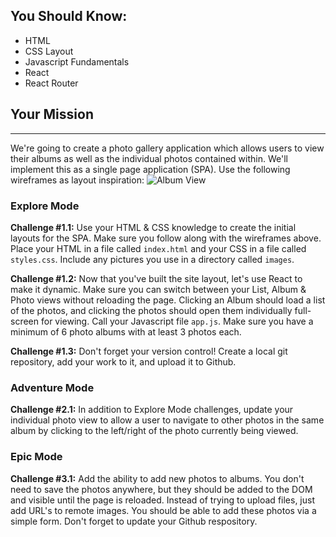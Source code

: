 ## You Should Know:

-   HTML
-   CSS Layout
-   Javascript Fundamentals
-   React
-   React Router

## Your Mission 
-----------------------------------------------------------

We're going to create a photo gallery application which allows users to
view their albums as well as the individual photos contained within.
We'll implement this as a single page application (SPA). Use the
following wireframes as layout inspiration: ![Album
View](https://dl.dropboxusercontent.com/s/4730f0htszgdsvf/photo-album.png?dl=0)

### Explore Mode

**Challenge \#1.1:** Use your HTML & CSS knowledge to create the initial
layouts for the SPA. Make sure you follow along with the wireframes
above. Place your HTML in a file called `index.html` and your CSS in a
file called `styles.css`. Include any pictures you use in a directory
called `images`.

**Challenge \#1.2:** Now that you've built the site layout, let's use
React to make it dynamic. Make sure you can switch between your List,
Album & Photo views without reloading the page. Clicking an Album should
load a list of the photos, and clicking the photos should open them
individually full-screen for viewing. Call your Javascript file
`app.js`. Make sure you have a minimum of 6 photo albums with at least 3
photos each.

**Challenge \#1.3:** Don't forget your version control! Create a local
git repository, add your work to it, and upload it to Github.

### Adventure Mode
**Challenge \#2.1:** In addition to Explore Mode challenges, update your
individual photo view to allow a user to navigate to other photos in the
same album by clicking to the left/right of the photo currently being
viewed.

### Epic Mode

**Challenge \#3.1:** Add the ability to add new photos to albums. You
don't need to save the photos anywhere, but they should be added to the
DOM and visible until the page is reloaded. Instead of trying to upload
files, just add URL's to remote images. You should be able to add these
photos via a simple form. Don't forget to update your Github
respository.
